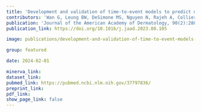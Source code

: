 ```yaml
---
title: 'Development and validation of time-to-event models to predict metastatic recurrence of localized cutaneous melanoma.'
contributors: 'Wan G, Leung BW, DeSimone MS, Nguyen N, Rajeh A, Collier MR, Rashdan H, Roster K,...Semenov YR. (2024).'
publication: 'Journal of the American Academy of Dermatology, 90(2):288-298.'
publication_link: https://doi.org/10.1016/j.jaad.2023.08.105

image: publications/development-and-validation-of-time-to-event-models-to-predict-metastatic-recurrence-of-localized-cutaneous-melanoma.png

group: featured

date: 2024-02-01

minerva_link:
dataset_link:
pubmed_link: https://pubmed.ncbi.nlm.nih.gov/37797836/
preprint_link:
pdf_link:
show_page_link: false
---
```

